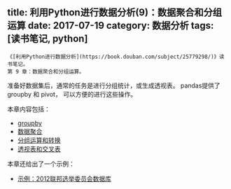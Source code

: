 title: 利用Python进行数据分析(9)：数据聚合和分组运算
date: 2017-07-19
category: 数据分析
tags: [读书笔记, python]
---



    《[利用Python进行数据分析](https://book.douban.com/subject/25779298/)》读书笔记。
    第 9 章：数据聚合和分组运算。


准备好数据集后，通常的任务是进行分组统计，或生成透视表。
pandas提供了 groupby 和 pivot， 可以方便的进行这些操作。

本章内容包括：

- [groupby](/2017/07/19/python_data_analysis9-1.html)
- [数据聚合](/2017/07/19/python_data_analysis9-2.html)
- [分组运算和转换](/2017/07/19/python_data_analysis9-3.html)
- [透视表和交叉表](/2017/07/19/python_data_analysis9-4.html)

本章还给出了一个示例：

- [示例：2012联邦选举委员会数据库](/2017/07/19/python_data_analysis9-5.html)

